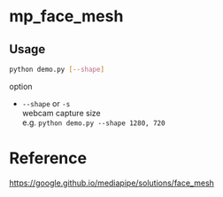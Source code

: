 # mp_face_mesh

## Usage
```bash
python demo.py [--shape]
```
option
* `--shape` or `-s`
<br> webcam capture size
<br>e.g. `python demo.py --shape 1280, 720`

# Reference
https://google.github.io/mediapipe/solutions/face_mesh
